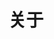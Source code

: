 ---
layout: page
title: 关于
nav: true
nav_order: 4
dropdown: true
children: 
    - title: cv
      permalink: /cv/

    - title: divider
    - title: repositories
      permalink: /repositories/

    - title: divider
    - title: projects
      permalink: /projects/

---
